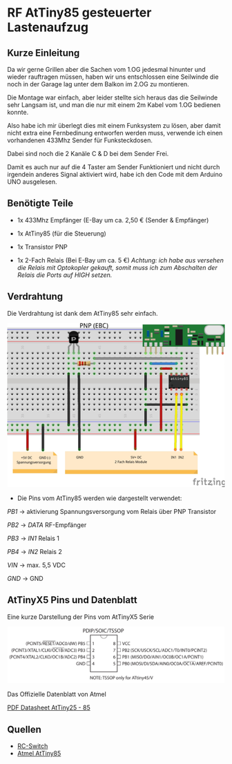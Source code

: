 # RF AtTiny85 gesteuerter Lastenaufzug

## Kurze Einleitung

Da wir gerne Grillen aber die Sachen vom 1.OG jedesmal hinunter und 
wieder rauftragen müssen, haben wir uns entschlossen 
eine Seilwinde die noch in der Garage lag unter dem Balkon im 2.OG zu 
montieren.

Die Montage war einfach, aber leider stellte sich heraus das die 
Seilwinde sehr Langsam ist, und man die nur mit einem 2m Kabel vom 1.OG 
bedienen konnte.

Also habe ich mir überlegt dies mit einem Funksystem zu lösen, aber 
damit nicht extra eine Fernbedinung entworfen werden muss, verwende ich 
einen vorhandenen 433Mhz Sender für Funksteckdosen.

Dabei sind noch die 2 Kanäle C & D bei dem Sender Frei.

Damit es auch nur auf die 4 Taster am Sender Funktioniert und nicht 
durch irgendein anderes Signal aktiviert wird, habe ich den Code mit 
dem Arduino UNO ausgelesen.


## Benötigte Teile

* 1x 433Mhz Empfänger (E-Bay um ca. 2,50 € (Sender & Empfänger)

* 1x AtTiny85 (für die Steuerung)

* 1x Transistor PNP

* 1x 2-Fach Relais (Bei E-Bay um ca. 5 €) *Achtung: ich habe aus 
versehen die Relais mit Optokopler gekauft, somit muss ich zum 
Abschalten der Relais die Ports auf HIGH setzen.*


## Verdrahtung

Die Verdrahtung ist dank dem AtTiny85 sehr einfach.

![Verdrahtung AtTiny85](Doku/Schaltplan.jpg)

* Die Pins vom AtTiny85 werden wie dargestellt verwendet:

*PB1* -> aktivierung Spannungsversorgung vom Relais über PNP Transistor

*PB2* -> *DATA* RF-Empfänger

*PB3* -> *IN1* Relais 1

*PB4* -> *IN2* Relais 2

*VIN* -> max. 5,5 VDC

*GND* -> GND


## AtTinyX5 Pins und Datenblatt

Eine kurze Darstellung der Pins vom AtTinyX5 Serie

![Darstellung der Pins](Doku/attiny85_pinout.jpg)

Das Offizielle Datenblatt von Atmel

[PDF Datasheet AtTiny25 - 85](Doku/Atmel-2586-AVR-8-bit-Microcontroller-ATtiny25-ATtiny45-ATtiny85_Datasheet.pdf)


## Quellen

* [RC-Switch](https://github.com/sui77/rc-switch)
* [Atmel AtTiny85](http://www.atmel.com/devices/attiny85.aspx)
